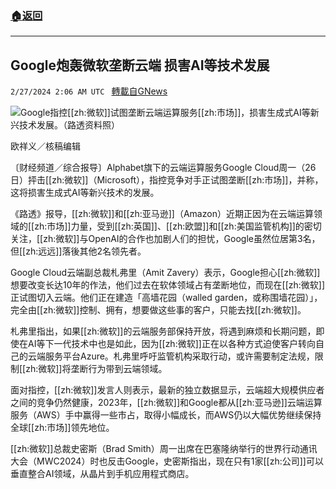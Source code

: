 ###  [:house:返回](README.md)
---


## Google炮轰微软垄断云端 损害AI等技术发展
`2/27/2024 2:06 AM UTC ` [轉載自GNews](https://gnews.org/articles/2344161)

![](https://img.ltn.com.tw/Upload/business/page/800/2024/02/27/phpUO8eqn.jpg "")Google指控[[zh:微软]]试图垄断云端运算服务[[zh:市场]]，损害生成式AI等新兴技术发展。（路透资料照）

欧祥义／核稿编辑

〔财经频道／综合报导〕Alphabet旗下的云端运算服务Google Cloud周一（26日）抨击[[zh:微软]]（Microsoft），指控竞争对手正试图垄断[[zh:市场]]，并称，这将损害生成式AI等新兴技术的发展。

《路透》报导，[[zh:微软]]和[[zh:亚马逊]]（Amazon）近期正因为在云端运算领域的[[zh:市场]]力量，受到[[zh:英国]]、[[zh:欧盟]]和[[zh:美国监管机构]]的密切关注，[[zh:微软]]与OpenAI的合作也加剧人们的担忧，Google虽然位居第3名，但[[zh:远远]]落後其他2名领先者。

Google Cloud云端副总裁札弗里（Amit Zavery）表示，Google担心[[zh:微软]]想要改变长达10年的作法，他们过去在软体领域占有垄断地位，而现在[[zh:微软]]正试图切入云端。他们正在建造「高墙花园（walled garden，或称围墙花园）」，完全由[[zh:微软]]控制、拥有，想要做这些事的客户，只能去找[[zh:微软]]。

札弗里指出，如果[[zh:微软]]的云端服务部保持开放，将遇到麻烦和长期问题，即使在AI等下一代技术中也是如此，因为[[zh:微软]]正在以各种方式迫使客户转向自己的云端服务平台Azure。札弗里呼吁监管机构采取行动，或许需要制定法规，限制[[zh:微软]]将垄断行为带到云端领域。

面对指控，[[zh:微软]]发言人则表示，最新的独立数据显示，云端超大规模供应者之间的竞争仍然健康，2023年，[[zh:微软]]和Google都从[[zh:亚马逊]]云端运算服务（AWS）手中赢得一些市占，取得小幅成长，而AWS仍以大幅优势继续保持全球[[zh:市场]]领先地位。

[[zh:微软]]总裁史密斯（Brad Smith）周一出席在巴塞隆纳举行的世界行动通讯大会（MWC2024）时也反击Google，史密斯指出，现在只有1家[[zh:公司]]可以垂直整合AI领域，从晶片到手机应用程式商店。

